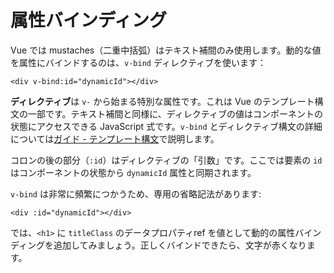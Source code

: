 # 属性バインディング

Vue では mustaches（二重中括弧）はテキスト補間のみ使用します。動的な値を属性にバインドするのは、`v-bind` ディレクティブを使います：

```vue-html
<div v-bind:id="dynamicId"></div>
```

**ディレクティブ**は `v-` から始まる特別な属性です。これは Vue のテンプレート構文の一部です。テキスト補間と同様に、ディレクティブの値はコンポーネントの状態にアクセスできる JavaScript 式です。`v-bind` とディレクティブ構文の詳細については<a target="_blank" href="/guide/essentials/template-syntax.html">ガイド - テンプレート構文</a>で説明します。

コロンの後の部分（`:id`）はディレクティブの「引数」です。ここでは要素の `id` はコンポーネントの状態から `dynamicId` 属性と同期されます。

`v-bind` は非常に頻繁につかうため、専用の省略記法があります:

```vue-html
<div :id="dynamicId"></div>
```

では、`<h1>` に `titleClass` の<span class="options-api">データプロパティ</span><span class="composition-api">ref</span> を値として動的の属性バインディングを追加してみましょう。正しくバインドできたら、文字が赤くなります。

